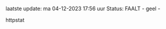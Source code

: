 laatste update: 
ma 04-12-2023 17:56   uur 
Status: FAALT - geel - 
<div class="service Y">httpstat</div>